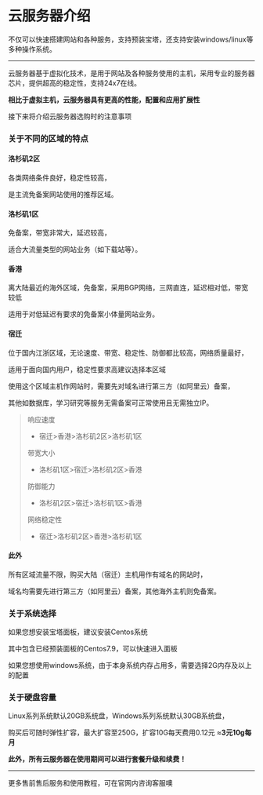 # 云服务器介绍

不仅可以快速搭建网站和各种服务，支持预装宝塔，还支持安装windows/linux等多种操作系统。

---

云服务器基于虚拟化技术，是用于网站及各种服务使用的主机，采用专业的服务器芯片，提供超高的稳定性，支持24x7在线。

**相比于虚拟主机，云服务器具有更高的性能，配置和应用扩展性**

接下来将介绍云服务器选购时的注意事项



### 关于不同的区域的特点

#### 洛杉矶2区

各类网络条件良好，稳定性较高，

是主流免备案网站使用的推荐区域。

#### 洛杉矶1区

免备案，带宽非常大，延迟较高，

适合大流量类型的网站业务（如下载站等）。

#### 香港

离大陆最近的海外区域，免备案，采用BGP网络，三网直连，延迟相对低，带宽较低

适用于对低延迟有要求的免备案小体量网站业务。

#### 宿迁

位于国内江浙区域，无论速度、带宽、稳定性、防御都比较高，网络质量最好，

适用于面向国内用户，稳定性要求高建议选择本区域

使用这个区域主机作网站时，需要先对域名进行第三方（如阿里云）备案，

其他如数据库，学习研究等服务无需备案可正常使用且无需独立IP。

> 响应速度
>
> * 宿迁>香港>洛杉矶2区>洛杉矶1区
>
> 带宽大小
>
> * 洛杉矶1区>宿迁>洛杉矶2区>香港
>
> 防御能力
>
> * 洛杉矶2区>宿迁>洛杉矶1区>香港
>
> 网络稳定性
>
> * 宿迁>洛杉矶2区>香港>洛杉矶1区
>

#### 此外

所有区域流量不限，购买大陆（宿迁）主机用作有域名的网站时，

域名均需要先进行第三方（如阿里云）备案，其他海外主机则免备案。



### 关于系统选择

如果您想安装宝塔面板，建议安装Centos系统

其中包含已经预装面板的Centos7.9，可以快速进入面板

如果您想使用windows系统，由于本身系统内存占用多，需要选择2G内存及以上的配置

### 关于硬盘容量

Linux系列系统默认20GB系统盘，Windows系列系统默认30GB系统盘， 

购买后可随时弹性扩容，最大扩容至250G，扩容10G每天费用0.12元 ≈**3元10g每月**



**此外，所有云服务器在使用期间可以进行套餐升级和续费！**

------

更多售前售后服务和使用教程，可在官网内咨询客服噢
